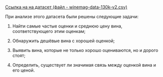 [Ссылка на на датасет (файл - winemag-data-130k-v2.csv)](https://www.kaggle.com/datasets/zynicide/wine-reviews)

При анализе этого датасета были решены следующие задачи:

1) Найти самые частые оценки и среднюю цену вина, соответствующего этим оценкам;

2) Обнаружить дешёвые вина с хорошей оценкой;

3) Выявить вина, которые не только хорошо оцениваются, но и дорого стоят;

4) Определить, существует ли значимая связь между оценкой вина и его ценой.
